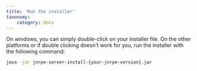 ```yaml
---
title: 'Run the installer'
taxonomy:
    category: docs
---
```


On windows, you can simply double-click on your installer file. 
On the other platforms or if double clicking doesn't work for you, run the installer with the following command:

```bash
java -jar jnrpe-server-install-{your-jnrpe-version}.jar
```